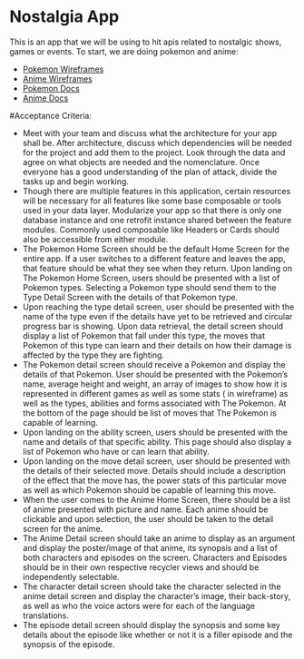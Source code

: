 # Nostalgia App

This is an app that we will be using to hit apis related to nostalgic shows, games or events. To start, we are doing pokemon and anime:
- [Pokemon Wireframes](https://whimsical.com/pokemon-api-Ff3Ryean5eQsXvNPr5rzYr)
- [Anime Wireframes](https://whimsical.com/jikan-superhero-app-UB7USHkr4cs5MTaCkvR9Ew)
- [Pokemon Docs](https://pokeapi.co)
- [Anime Docs](https://docs.api.jikan.moe/#tag/anime)

#Acceptance Criteria:
- Meet with your team and discuss what the architecture for your app shall be. After architecture, discuss which dependencies will be needed for the project and add them to the project. Look through the data and agree on what objects are needed and the nomenclature. Once everyone has a good understanding of the plan of attack, divide the tasks up and begin working.
- Though there are multiple features in this application, certain resources will be necessary for all features like some base composable or tools used in your data layer. Modularize your app so that there is only one database instance and one retrofit instance shared between the feature modules. Commonly used composable like Headers  or Cards should also be accessible from either module.
- The Pokemon Home Screen should be the default Home Screen for the entire app. If a user switches to a different feature and leaves the app, that feature should be what they see when they return. Upon landing on The Pokemon Home Screen,  users should be presented with a list of Pokemon types. Selecting a Pokemon type should send them to the Type Detail Screen with the details of that Pokemon type.
- Upon reaching the type detail screen, user should be presented with the name of the type even if the details have yet to be retrieved and circular progress bar is showing. Upon data retrieval, the detail screen should display a list of Pokemon that fall under this type, the moves that Pokemon of this type can learn and their details on how their damage is affected by the type they are fighting.
- The Pokemon detail screen should receive a Pokemon and display the details of that Pokemon. User should be presented with the Pokemon’s name, average height and weight, an array of images to show how it is represented in different games as well as some stats ( in wireframe) as well as the types, abilities and forms associated with The Pokemon. At the bottom of the page should be list of moves that The Pokemon is capable of learning.
- Upon landing on the ability screen, users should be presented with the name and details of that specific ability. This page should also display a list of Pokemon who have or can learn that ability.
- Upon landing on the move detail screen, user should be presented with the details of their selected move. Details should include a description of  the effect that the move has, the power stats of this particular move as well as which Pokemon should be capable of learning this move.
- When the user comes to the Anime Home Screen, there should be a list of anime presented with picture and name. Each anime should be clickable and upon selection, the user should be taken to the detail screen for the anime.
- The Anime Detail screen should take an anime to display as an argument and display the poster/image of that anime, its synopsis and a list of both characters and episodes on the screen. Characters and Episodes should be in their own respective recycler views and should be independently selectable.
- The character detail screen should take the character selected in the anime detail screen and display the character’s image, their back-story, as well as who the voice actors were for each of the language translations.
- The episode detail screen should display the synopsis and some key details about the episode like whether or not it is a filler episode and the synopsis of the episode.

